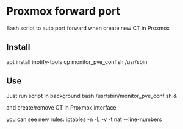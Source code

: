 # Proxmox forward port
Bash script to auto port forward when create new CT in Proxmox

## Install
 apt install inotify-tools
 cp monitor_pve_conf.sh /usr/sbin
 
## Use
Just run script in background
bash /usr/sbin/monitor_pve_conf.sh &

and create/remove CT in Proxmox interface

you can see new rules:
iptables -n -L -v -t nat --line-numbers
